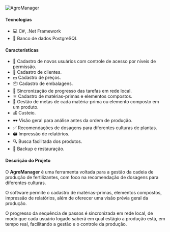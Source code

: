 ![AgroManager](agro_manager_cover.png)

#### Tecnologias

- 💻 C#, .Net Framework
- 🐘 Banco de dados PostgreSQL

#### Características

- 🔑 Cadastro de novos usuários com controle de acesso por níveis de permissão.
- 🧑 Cadastro de clientes.
- 💵 Cadastro de preços.
- 📦 Cadastro de embalagens.
- 🔄️ Sincronização de progresso das tarefas em rede local.
- ⚛️ Cadastro de matérias-primas e elementos compostos.
- 🎯 Gestão de metas de cada matéria-prima ou elemento composto em um produto.
- 💰 Custeio.
- 🕶️ Visão geral para análise antes da ordem de produção.
- ✅ Recomendações de dosagens para diferentes culturas de plantas.
- 🖨️ Impressão de relatórios.
- 🔍 Busca facilitada dos produtos.
- 🛟 Backup e restauração.

#### Descrição do Projeto

O **AgroManager** é uma ferramenta voltada para a gestão da cadeia de produção de fertilizantes, com foco na recomendação de dosagens para diferentes culturas.

O software permite o cadastro de matérias-primas, elementos compostos, impressão de relatórios, além de oferecer uma visão prévia geral da produção.

O progresso da sequência de passos é sincronizada em rede local, de modo que cada usuário logado saberá em qual estágio a produção está, em tempo real, facilitando a gestão e o controle da produção.
